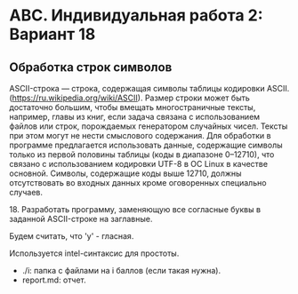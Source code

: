 # АВС. Индивидуальная работа 2: Вариант 18
## Обработка строк символов

ASCII-строка — строка, содержащая символы таблицы кодировки
ASCII. (https://ru.wikipedia.org/wiki/ASCII). Размер строки может
быть достаточно большим, чтобы вмещать многостраничные тексты, например, главы из книг, если задача связана с использованием файлов или
строк, порождаемых генератором случайных чисел. Тексты при этом могут не нести смыслового содержания. Для обработки в программе предлагается использовать данные, содержащие символы только из первой
половины таблицы (коды в диапазоне 0–12710), что связано с использованием кодировки UTF-8 в ОС Linux в качестве основной. Символы,
содержащие коды выше 12710, должны отсутствовать во входных данных
кроме оговоренных специально случаев.

18\. Разработать программу, заменяющую все согласные буквы в заданной ASCII-строке на заглавные.  

Будем считать, что 'y' - гласная.  

Используется intel-синтаксис для простоты.  

- ./i: папка с файлами на i баллов (если такая нужна).
- report.md: отчет.
